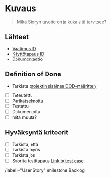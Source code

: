 # Kuvaus

>Mikä Storyn tavoite on ja kuka sitä tarvitsee?


## Lähteet 

* [Vaatimus ID]()
* [Käyttötapaus ID]()
* [Dokumentaatio]()

## Definition of Done

* Tarkista [projektin sisäinen DOD-määrittely](https://gitlab.labranet.jamk.fi/jamkit/project-templates/opf-2021-ttc2070-core-template-v1/-/blob/master/dokumentit/10-Projektihallinta/definition_of_done.md)

- [ ] Toteutettu
- [ ] Parikatselmoitu
- [ ] Testattu
- [ ] Dokumentoitu
- [ ] mitä muuta?

## Hyväksyntä kriteerit

- [ ] Tarkista, että
- [ ] Tarkista myös
- [ ] Tarkista jos
- [ ] Suorita testitapaus [Link to test case]()

/label ~"User Story"
/milestone Backlog

